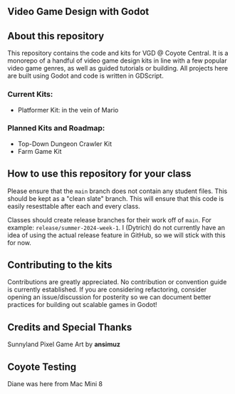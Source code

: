Video Game Design with Godot
---

## About this repository
This repository contains the code and kits for VGD @ Coyote Central. It is a
monorepo of a handful of video game design kits in line with a few popular video
game genres, as well as guided tutorials or building. All projects here are built
using Godot and code is written in GDScript.

### Current Kits:
- Platformer Kit: in the vein of Mario

### Planned Kits and Roadmap:
- Top-Down Dungeon Crawler Kit
- Farm Game Kit


## How to use this repository for your class
Please ensure that the `main` branch does not contain any student files. This
should be kept as a "clean slate" branch. This will ensure that this code is
easily resesttable after each and every class.

Classes should create release branches for their work off of `main`. For example:
`release/summer-2024-week-1`. I (Dytrich) do not currently have an idea of using
the actual release feature in GitHub, so we will stick with this for now.

## Contributing to the kits
Contributions are greatly appreciated. No contribution or convention guide is
currently established. If you are considering refactoring, consider opening
an issue/discussion for posterity so we can document better practices for
building out scalable games in Godot!


## Credits and Special Thanks
Sunnyland Pixel Game Art by **ansimuz**

## Coyote Testing
Diane was here from Mac Mini 8
